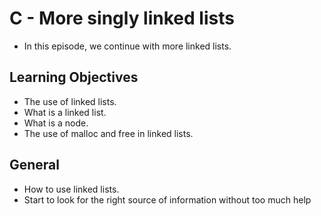 # C - More singly linked lists
- In this episode, we continue with more linked lists.

## Learning Objectives
- The use of linked lists.
- What is a linked list.
- What is a node.
- The use of malloc and free in linked lists.

## General
- How to use linked lists.
- Start to look for the right source of information without too much help
